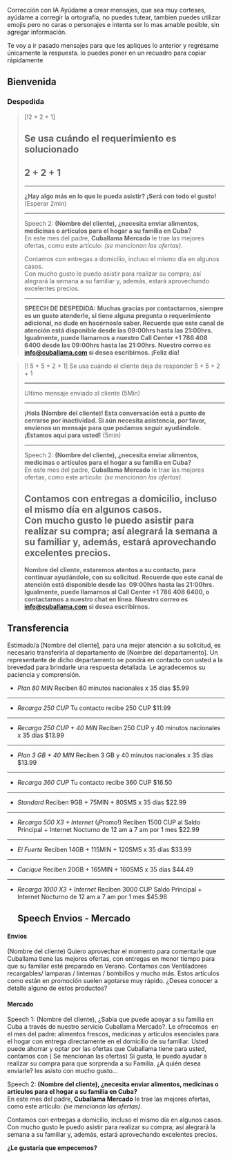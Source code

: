 Corrección con IA
Ayúdame a crear mensajes, que sea muy corteses, ayúdame a corregir la ortografía, no puedes tutear, tambien puedes utilizar emojis pero no caras o personajes e intenta ser lo mas amable posible, sin agregar información.

 Te voy a ir pasado mensajes para que les apliques lo anterior y regrésame únicamente la respuesta. lo puedes poner en un recuadro para copiar rápidamente
## Bienvenida



### Despedida

> [!2 + 2 + 1]
> ## Se usa cuándo el requerimiento es solucionado 
> ## 2 + 2 + 1
> 
> ---
> **¿Hay algo más en lo que le pueda asistir? ¡Será con todo el gusto!** (Esperar 2min)
> 
> ---
> Speech 2: **(Nombre del cliente), ¿necesita enviar alimentos, medicinas o artículos para el hogar a su familia en Cuba?**  
> En este mes del padre, **Cuballama Mercado** le trae las mejores ofertas, como este artículo: _(se mencionan las ofertas)_.
> 
> Contamos con entregas a domicilio, incluso el mismo día en algunos casos.  
> Con mucho gusto le puedo asistir para realizar su compra; así alegrará la semana a su familiar y, además, estará aprovechando excelentes precios.
> 
> ---
> 
> **SPEECH DE DESPEDIDA: Muchas gracias por contactarnos, siempre es un gusto atenderle, si tiene alguna pregunta o requerimiento adicional, no dude en hacérnoslo saber. Recuerde que este canal de atención está disponible desde las 09:00hrs hasta las 21:00hrs. Igualmente, puede llamarnos a nuestro Call Center +1 786 408 6400 desde las 09:00hrs hasta las 21:00hrs. Nuestro correo es info@cuballama.com si desea escribirnos. ¡Feliz día!**
> 


> [! 5 + 5 + 2 + 1]
> Se usa cuando el cliente deja de responder 5 + 5 + 2 + 1
> 
> ---
> Ultimo mensaje enviado al cliente (5Min)
> 
> ---
> **¡Hola (Nombre del cliente)! Esta conversación está a punto de cerrarse por inactividad. Si aún necesita asistencia, por favor, envíenos un mensaje para que podamos seguir ayudándole. ¡Estamos aquí para usted!** (5min)
> 
> ---
> Speech 2: **(Nombre del cliente), ¿necesita enviar alimentos, medicinas o artículos para el hogar a su familia en Cuba?**  
> En este mes del padre, **Cuballama Mercado** le trae las mejores ofertas, como este artículo: _(se mencionan las ofertas)_.
> 
> Contamos con entregas a domicilio, incluso el mismo día en algunos casos.  
> Con mucho gusto le puedo asistir para realizar su compra; así alegrará la semana a su familiar y, además, estará aprovechando excelentes precios.
> ---
> **Nombre del cliente, estaremos atentos a su contacto, para continuar ayudándole, con su solicitud. Recuerde que este canal de atención está disponible desde las  09:00hrs hasta las 21:00hrs. Igualmente, puede llamarnos al Call Center +1 786 408 6400, o contactarnos a nuestro chat en línea. Nuestro correo es [info@cuballama.com](mailto:info@cuballama.com) si desea escribirnos.**
> 



## Transferencia

Estimado/a [Nombre del cliente], para una mejor atención a su solicitud, es necesario transferirla al departamento de [Nombre del departamento]. Un representante de dicho departamento se pondrá en contacto con usted a la brevedad para brindarle una respuesta detallada. Le agradecemos su paciencia y comprensión.


- *Plan 80 MIN*
  Reciben 80 minutos nacionales x 35 días
  $5.99
---
- *Recarga 250 CUP*
  Tu contacto recibe 250 CUP
  $11.99
---
- *Recarga 250 CUP + 40 MIN*
  Reciben 250 CUP y 40 minutos nacionales x 35 días
  $13.99
---
- *Plan 3 GB + 40 MIN*
  Reciben 3 GB y 40 minutos nacionales x 35 días
  $13.99
---
- *Recarga 360 CUP*
  Tu contacto recibe 360 CUP
  $16.50
---
- *Standard*
  Reciben 9GB + 75MIN + 80SMS x 35 días
  $22.99
---
- *Recarga 500 X3 + Internet* (¡Promo!)
  Reciben 1500 CUP al Saldo Principal + Internet Nocturno de 12 am a 7 am por 1 mes
  $22.99
---
- *El Fuerte*
  Reciben 14GB + 115MIN + 120SMS x 35 días
  $33.99
---
- *Cacique*
  Reciben 20GB + 165MIN + 160SMS x 35 días
  $44.49
---
- *Recarga 1000 X3 + Internet*
  Reciben 3000 CUP Saldo Principal + Internet Nocturno de 12 am a 7 am por 1 mes
  $45.98
  
  ## Speech Envios - Mercado

#### Envios
(Nombre del cliente) Quiero aprovechar el momento para comentarle que Cuballama tiene las mejores ofertas, con entregas en menor tiempo para que su familiar esté preparado en Verano. Contamos con Ventiladores recargables/ lamparas / linternas / bombillos y mucho más. Estos artículos como están en promoción suelen agotarse muy rápido. ¿Desea conocer a detalle alguno de estos productos?

#### Mercado

Speech 1: (Nombre del cliente), ¿Sabia que puede apoyar a su familia en Cuba a través de nuestro servicio Cuballama Mercado?. Le ofrecemos  en el mes del padre: alimentos frescos, medicinas y artículos esenciales para el hogar con entrega directamente en el domicilio de su familiar. Usted puede ahorrar y optar por las ofertas que Cuballama tiene para usted, contamos con ( Se mencionan las ofertas) Si gusta, le puedo ayudar a realizar su compra para que sorprenda a su Familia. ¿A quién desea enviarle? les asisto con mucho gusto…

Speech 2: **(Nombre del cliente), ¿necesita enviar alimentos, medicinas o artículos para el hogar a su familia en Cuba?**  
En este mes del padre, **Cuballama Mercado** le trae las mejores ofertas, como este artículo: _(se mencionan las ofertas)_.

Contamos con entregas a domicilio, incluso el mismo día en algunos casos.  
Con mucho gusto le puedo asistir para realizar su compra; así alegrará la semana a su familiar y, además, estará aprovechando excelentes precios.

**¿Le gustaría que empecemos?**